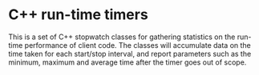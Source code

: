 # C++ run-time timers

This is a set of C++ stopwatch classes for gathering
statistics on the run-time performance of client code.
The classes will accumulate data on the time taken
for each start/stop interval, and report parameters
such as the minimum, maximum and average time
after the timer goes out of scope.
